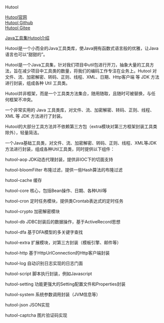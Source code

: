 Hutool

[Hutool官网](https://hutool.cn/)  
[Hutool Github](https://github.com/looly/hutool/)  
[Hutool Gitee](https://gitee.com/loolly/hutool)  



[Java工具集Hutool介绍](https://www.oschina.net/p/hutool)


Hutool是一个小而全的Java工具类库，使Java拥有函数式语言般的优雅，让Java语言也可以“甜甜的”。


Hutool是一个Java工具集，针对我们项目中util包进行开刀，抽象大量的工具方法，旨在减少项目中工具类的数量，将我们的编码工作专注在业务上。Hutool 对文件、流、加密解密、转码、正则、线程、XML、日期、Http客户端 等 JDK 方法进行封装，组成各种 Util 工具类。

Hutool并非框架，而是一个工具类方法集合，随用随取，且随时可被替换，与任何框架不冲突。

一个非常实用的 Java 工具类库，对文件、流、加密解密、转码、正则、线程、XML 等 JDK 方法进行了封装。

Hutool的大部分工具方法并不依赖第三方包（extra模块对第三方框架封装工具类除外），轻量简洁。



一个Java基础工具类，对文件、流、加密解密、转码、正则、线程、XML等JDK方法进行封装，组成各种Util工具类，同时提供以下组件：

hutool-aop JDK动态代理封装，提供非IOC下的切面支持

hutool-bloomFilter 布隆过滤，提供一些Hash算法的布隆过滤

hutool-cache 缓存

hutool-core 核心，包括Bean操作、日期、各种Util等

hutool-cron 定时任务模块，提供类Crontab表达式的定时任务

hutool-crypto 加密解密模块

hutool-db JDBC封装后的数据操作，基于ActiveRecord思想

hutool-dfa 基于DFA模型的多关键字查找

hutool-extra 扩展模块，对第三方封装（模板引擎、邮件等）

hutool-http 基于HttpUrlConnection的Http客户端封装

hutool-log 自动识别日志实现的日志门面

hutool-script 脚本执行封装，例如Javascript

hutool-setting 功能更强大的Setting配置文件和Properties封装

hutool-system 系统参数调用封装（JVM信息等）

hutool-json JSON实现

hutool-captcha 图片验证码实现



